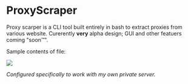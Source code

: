 # ProxyScraper
Proxy scarper is a CLI tool built entirely in bash to extract proxies from various website. Curerently <b>very</b> alpha design; GUI and other featuers coming "soon™".

Sample contents of file:

 ![](http://emma.wtf/strip/ps.png)
 
<i>Configured specifically to work with my own private server.</i>

